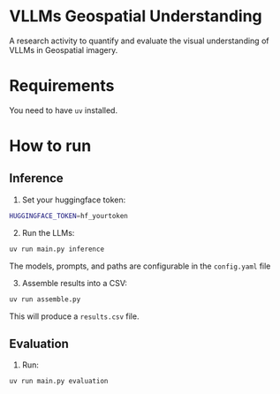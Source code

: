 # VLLMs Geospatial Understanding

A research activity to quantify and evaluate the visual understanding of VLLMs in Geospatial imagery.

# Requirements

You need to have `uv` installed.

# How to run

## Inference

1. Set your huggingface token:
```bash
HUGGINGFACE_TOKEN=hf_yourtoken
```

2. Run the LLMs:
```bash
uv run main.py inference
```

The models, prompts, and paths are configurable in the `config.yaml` file

3. Assemble results into a CSV:
```bash
uv run assemble.py
```

This will produce a `results.csv` file.

## Evaluation

1. Run:
```bash
uv run main.py evaluation
```